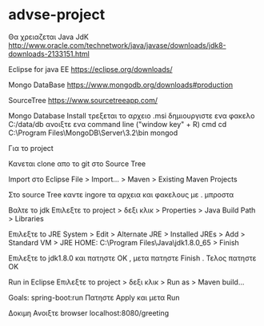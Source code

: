 # advse-project

Θα χρειαζεται
Java JdK
http://www.oracle.com/technetwork/java/javase/downloads/jdk8-downloads-2133151.html

Eclipse for java EE
https://eclipse.org/downloads/

Mongo DataBase
https://www.mongodb.org/downloads#production

SourceTree
https://www.sourcetreeapp.com/


Mongo Database Install
τρεξεται το αρχειο .msi
δημιουργιστε ενα φακελο C:/data/db
ανοιξτε ενα command line ("window key" + R)  cmd
cd C:\\Program Files\\MongoDB\\Server\\3.2\\bin
mongod

Για το project

Κανεται clone απο το git στο Source Tree

Import στο Eclipse
File > Import... > Maven > Existing Maven Projects

Στο source Tree καντε ingore τα αρχεια και φακελους με . μπροστα

Βαλτε το jdk
Επιλεξτε το project > δεξι κλικ > Properties > Java Build Path > Libraries

Επιλεξτε to JRE System > Edit > Alternate JRE > Installed JREs > Add > Standard VM > JRE HOME: C:\\Program Files\\Java\\jdk1.8.0_65 > Finish

Επιλεξτε to jdk1.8.0 και πατηστε ΟΚ , μετα πατηστε Finish . Τελος πατηστε ΟΚ

Run in Eclipse
Επιλεξτε το project > δεξι κλικ > Run as > Maven build...

Goals: spring-boot:run
Πατηστε Apply και μετα Run

Δοκιμη
Ανοιξτε browser localhost:8080/greeting
